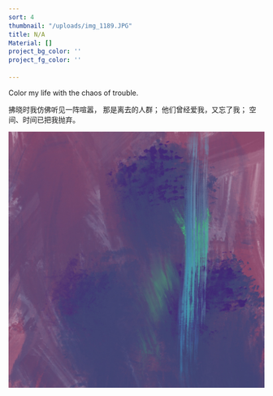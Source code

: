 ```yaml
---
sort: 4
thumbnail: "/uploads/img_1189.JPG"
title: N/A
Material: []
project_bg_color: ''
project_fg_color: ''

---
```

Color my life with the chaos of trouble.

拂晓时我仿佛听见一阵喧嚣， 那是离去的人群； 他们曾经爱我，又忘了我； 空间、时间已把我抛弃。

![](/uploads/img_1189.JPG)